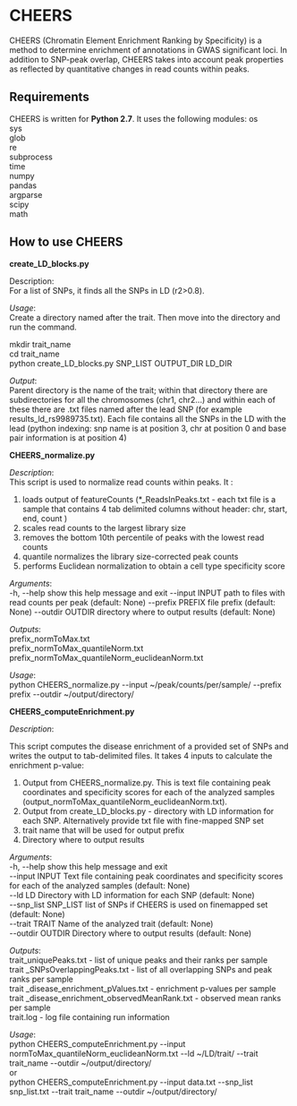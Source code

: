 # CHEERS
 
CHEERS (Chromatin Element Enrichment Ranking by Specificity) is a method to determine enrichment of annotations in GWAS significant loci. In addition to SNP-peak overlap, CHEERS takes into account peak properties as reflected by quantitative changes in read counts within peaks. 
 
## **Requirements**
 
CHEERS is written for **Python 2.7**. It uses the following modules:
os  
sys  
glob  
re  
subprocess  
time  
numpy  
pandas  
argparse  
scipy  
math  
 
## **How to use CHEERS**

**create_LD_blocks.py**

Description:  
For a list of SNPs, it finds all the SNPs in LD (r2>0.8).  

*Usage*:  
Create a directory named after the trait. Then move into the directory and run the command.    

mkdir trait_name  
cd trait_name  
python create_LD_blocks.py SNP_LIST OUTPUT_DIR LD_DIR  

*Output*:  
Parent directory is the name of the trait; within that directory there are subdirectories for all the chromosomes (chr1, chr2...) and within each of these there are .txt files named after the lead SNP (for example results_ld_rs9989735.txt). Each file contains all the SNPs in the LD with the lead (python indexing: snp name is at position 3, chr at position 0 and base pair information is at position 4)

 
**CHEERS_normalize.py**
 
*Description*:  
This script is used to normalize read counts within peaks. It :  
1)    loads output of featureCounts (*_ReadsInPeaks.txt - each txt file is a sample that contains 4 tab delimited columns without header: chr, start, end, count )
2)    scales read counts to the largest library size
3)    removes the bottom 10th percentile of peaks with the lowest read counts
4)    quantile normalizes the library size-corrected peak counts
5)    performs Euclidean normalization to obtain a cell type specificity score
 
 
*Arguments*:  
  -h, --help   	show this help message and exit
  --input INPUT	path to files with read counts per peak (default: None)
  --prefix PREFIX  file prefix (default: None)
  --outdir OUTDIR  directory where to output results (default: None)
 
*Outputs*:  
prefix_normToMax.txt  
prefix_normToMax_quantileNorm.txt  
prefix_normToMax_quantileNorm_euclideanNorm.txt  
 
*Usage*:  
python CHEERS_normalize.py --input ~/peak/counts/per/sample/ --prefix prefix --outdir ~/output/directory/
 
 
**CHEERS_computeEnrichment.py**
 
*Description*:  
 
This script computes the disease enrichment of a provided set of SNPs and writes the output to tab-delimited files. It takes 4 inputs to calculate the enrichment p-value:  
1)    Output from CHEERS_normalize.py. This is text file containing peak coordinates and specificity scores for each of the analyzed samples (output_normToMax_quantileNorm_euclideanNorm.txt). 
2)    Output from create_LD_blocks.py - directory with LD information for each SNP. Alternatively provide txt file with fine-mapped SNP set 
3)    trait name that will be used for output prefix  
4)    Directory where to output results  
 
*Arguments*:  
  -h, --help   	show this help message and exit  
  --input INPUT	Text file containing peak coordinates and specificity
               	scores for each of the analyzed samples (default: None)    
  --ld LD      	Directory with LD information for each SNP (default: None)  
  --snp_list SNP_LIST  list of SNPs if CHEERS is used on finemapped set
                       (default: None)  
  --trait TRAIT	Name of the analyzed trait (default: None)  
  --outdir OUTDIR  Directory where to output results (default: None)  
 
*Outputs*:  
trait_uniquePeaks.txt - list of unique peaks and their ranks per sample  
trait _SNPsOverlappingPeaks.txt - list of all overlapping SNPs and peak ranks per sample  
trait _disease_enrichment_pValues.txt - enrichment p-values per sample  
trait _disease_enrichment_observedMeanRank.txt - observed mean ranks per sample  
trait.log - log file containing run information  
 
*Usage*:  
python CHEERS_computeEnrichment.py --input normToMax_quantileNorm_euclideanNorm.txt --ld ~/LD/trait/ --trait trait_name --outdir ~/output/directory/  
or   
python CHEERS_computeEnrichment.py --input data.txt --snp_list snp_list.txt --trait trait_name --outdir ~/output/directory/  


